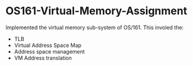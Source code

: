 # OS161-Virtual-Memory-Assignment

Implemented the virtual memory sub-system of OS/161.
This involed the:
* TLB
* Virtual Address Space Map
* Address space management
* VM Address translation
